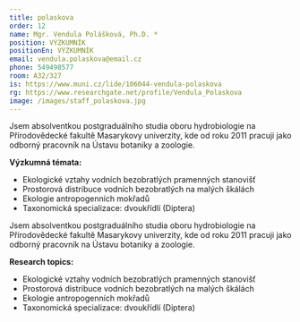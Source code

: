 ```yaml
---
title: polaskova
order: 12
name: Mgr. Vendula Polášková, Ph.D. *
position: VÝZKUMNÍK
positionEn: VÝZKUMNÍK
email: vendula.polaskova@email.cz
phone: 549498577
room: A32/327
is: https://www.muni.cz/lide/106044-vendula-polaskova
rg: https://www.researchgate.net/profile/Vendula_Polaskova
image: /images/staff_polaskova.jpg
---
```

<div class="cz">


Jsem absolventkou postgraduálního studia oboru hydrobiologie na Přírodovědecké fakultě
 Masarykovy univerzity, kde od roku 2011 pracuji jako odborný pracovník na Ústavu botaniky a
 zoologie.

**Výzkumná témata:**

* Ekologické vztahy vodních bezobratlých pramenných stanovišť
* Prostorová distribuce vodních bezobratlých na malých škálách
* Ekologie antropogenních mokřadů
* Taxonomická specializace: dvoukřídlí (Diptera)

</div>

<div class="en">


Jsem absolventkou postgraduálního studia oboru hydrobiologie na Přírodovědecké fakultě
 Masarykovy univerzity, kde od roku 2011 pracuji jako odborný pracovník na Ústavu botaniky a
 zoologie.

**Research topics:**

* Ekologické vztahy vodních bezobratlých pramenných stanovišť
* Prostorová distribuce vodních bezobratlých na malých škálách
* Ekologie antropogenních mokřadů
* Taxonomická specializace: dvoukřídlí (Diptera)

</div>
